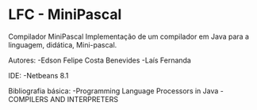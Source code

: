 # LFC - MiniPascal
Compilador MiniPascal
Implementação de um compilador em Java para a linguagem, didática, Mini-pascal.

Autores:
-Edson Felipe Costa Benevides
-Laís Fernanda

IDE:
-Netbeans 8.1

Bibliografia básica:
-Programming Language Processors in Java - COMPILERS AND INTERPRETERS
